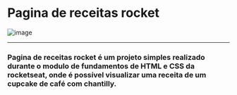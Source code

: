 # Pagina de receitas rocket
![image](https://github.com/user-attachments/assets/1527f395-7c9f-4711-bae9-b2f86b2db0ae)

---
 ### Pagina de receitas rocket é um  projeto simples realizado durante o modulo de fundamentos de HTML e CSS da rocketseat, onde é possível visualizar uma receita de um cupcake de café com chantilly.
